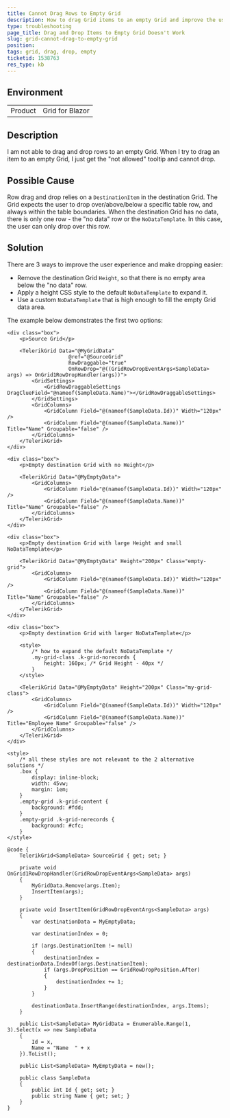```yaml
---
title: Cannot Drag Rows to Empty Grid
description: How to drag Grid items to an empty Grid and improve the user experience.
type: troubleshooting
page_title: Drag and Drop Items to Empty Grid Doesn't Work
slug: grid-cannot-drag-to-empty-grid
position: 
tags: grid, drag, drop, empty
ticketid: 1538763
res_type: kb
---
```


## Environment
<table>
	<tbody>
		<tr>
			<td>Product</td>
			<td>Grid for Blazor</td>
		</tr>
	</tbody>
</table>


## Description

I am not able to drag and drop rows to an empty Grid.  When I try to drag an item to an empty Grid, I just get the "not allowed" tooltip and cannot drop.

## Possible Cause

Row drag and drop relies on a `DestinationItem` in the destination Grid. The Grid expects the user to drop over/above/below a specific table row, and always within the table boundaries. When the destination Grid has no data, there is only one row - the "no data" row or the `NoDataTemplate`. In this case, the user can only drop over this row.

## Solution

There are 3 ways to improve the user experience and make dropping easier:

* Remove the destination Grid `Height`, so that there is no empty area below the "no data" row.
* Apply a height CSS style to the default `NoDataTemplate` to expand it.
* Use a custom `NoDataTemplate` that is high enough to fill the empty Grid data area.

The example below demonstrates the first two options:

````RAZOR
<div class="box">
    <p>Source Grid</p>

    <TelerikGrid Data="@MyGridData"
                    @ref="@SourceGrid"
                    RowDraggable="true"
                    OnRowDrop="@((GridRowDropEventArgs<SampleData> args) => OnGrid1RowDropHandler(args))">
        <GridSettings>
            <GridRowDraggableSettings DragClueField="@nameof(SampleData.Name)"></GridRowDraggableSettings>
        </GridSettings>
        <GridColumns>
            <GridColumn Field="@(nameof(SampleData.Id))" Width="120px" />
            <GridColumn Field="@(nameof(SampleData.Name))" Title="Name" Groupable="false" />
        </GridColumns>
    </TelerikGrid>
</div>

<div class="box">
    <p>Empty destination Grid with no Height</p>

    <TelerikGrid Data="@MyEmptyData">
        <GridColumns>
            <GridColumn Field="@(nameof(SampleData.Id))" Width="120px" />
            <GridColumn Field="@(nameof(SampleData.Name))" Title="Name" Groupable="false" />
        </GridColumns>
    </TelerikGrid>
</div>

<div class="box">
    <p>Empty destination Grid with large Height and small NoDataTemplate</p>

    <TelerikGrid Data="@MyEmptyData" Height="200px" Class="empty-grid">
        <GridColumns>
            <GridColumn Field="@(nameof(SampleData.Id))" Width="120px" />
            <GridColumn Field="@(nameof(SampleData.Name))" Title="Name" Groupable="false" />
        </GridColumns>
    </TelerikGrid>
</div>

<div class="box">
    <p>Empty destination Grid with larger NoDataTemplate</p>

    <style>
        /* how to expand the default NoDataTemplate */
        .my-grid-class .k-grid-norecords {
            height: 160px; /* Grid Height - 40px */
        }
    </style>

    <TelerikGrid Data="@MyEmptyData" Height="200px" Class="my-grid-class">
        <GridColumns>
            <GridColumn Field="@(nameof(SampleData.Id))" Width="120px" />
            <GridColumn Field="@(nameof(SampleData.Name))" Title="Employee Name" Groupable="false" />
        </GridColumns>
    </TelerikGrid>
</div>

<style>
    /* all these styles are not relevant to the 2 alternative solutions */
    .box {
        display: inline-block;
        width: 45vw;
        margin: 1em;
    }
    .empty-grid .k-grid-content {
        background: #fdd;
    }
    .empty-grid .k-grid-norecords {
        background: #cfc;
    }
</style>

@code {
    TelerikGrid<SampleData> SourceGrid { get; set; }

    private void OnGrid1RowDropHandler(GridRowDropEventArgs<SampleData> args)
    {
        MyGridData.Remove(args.Item);
        InsertItem(args);
    }

    private void InsertItem(GridRowDropEventArgs<SampleData> args)
    {
        var destinationData = MyEmptyData;

        var destinationIndex = 0;

        if (args.DestinationItem != null)
        {
            destinationIndex = destinationData.IndexOf(args.DestinationItem);
            if (args.DropPosition == GridRowDropPosition.After)
            {
                destinationIndex += 1;
            }
        }

        destinationData.InsertRange(destinationIndex, args.Items);
    }

    public List<SampleData> MyGridData = Enumerable.Range(1, 3).Select(x => new SampleData
    {
        Id = x,
        Name = "Name  " + x
    }).ToList();

    public List<SampleData> MyEmptyData = new();

    public class SampleData
    {
        public int Id { get; set; }
        public string Name { get; set; }
    }
}
````